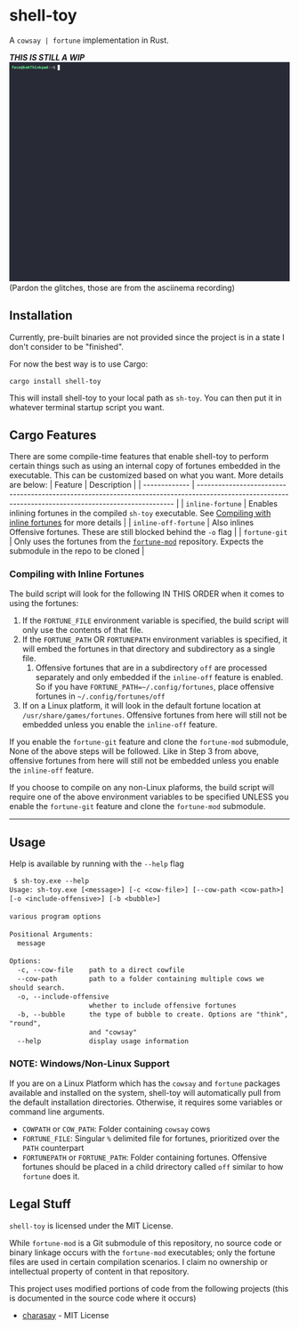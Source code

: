 # shell-toy
A `cowsay | fortune` implementation in Rust.

***THIS IS STILL A WIP***
![Demo](./demo.gif)
(Pardon the glitches, those are from the asciinema recording)

## Installation

Currently, pre-built binaries are not provided since the project is in a state I don't consider to be "finished".

For now the best way is to use Cargo:
```
cargo install shell-toy
```
This will install shell-toy to your local path as `sh-toy`. You can then put it in whatever terminal startup script you want.

## Cargo Features
There are some compile-time features that enable shell-toy to perform certain things such as using an internal copy of fortunes embedded in the executable. This can be customized based on what you want. More details are below:
| Feature       | Description                                                                                                                                           |
| ------------- | ----------------------------------------------------------------------------------------------------------------------------------------------------- |
| `inline-fortune`      | Enables inlining fortunes in the compiled `sh-toy` executable. See [Compiling with inline fortunes](#compiling-with-inline-fortunes) for more details |
| `inline-off-fortune`  | Also inlines Offensive fortunes. These are still blocked behind the `-o` flag                                                                         |
| `fortune-git` | Only uses the fortunes from the [`fortune-mod`](https://github.com/shlomif/fortune-mod) repository. Expects the submodule in the repo to be cloned    |

### Compiling with Inline Fortunes
 The build script will look for the following IN THIS ORDER when it comes to using the fortunes:

1. If the `FORTUNE_FILE` environment variable is specified, the build script will only use the contents of that file.
2. If the `FORTUNE_PATH` OR `FORTUNEPATH` environment variables is specified, it will embed the fortunes in that directory and subdirectory as a single file.
   1. Offensive fortunes that are in a subdirectory `off` are processed separately and only embedded if the `inline-off` feature is enabled. So if you have `FORTUNE_PATH=~/.config/fortunes`, place offensive fortunes in `~/.config/fortunes/off`
3. If on a Linux platform, it will look in the default fortune location at `/usr/share/games/fortunes`. Offensive fortunes from here will still not be embedded unless you enable the `inline-off` feature.


If you enable the `fortune-git` feature and clone the `fortune-mod` submodule, None of the above steps will be followed. Like in Step 3 from above, offensive fortunes from here will still not be embedded unless you enable the `inline-off` feature.

If you choose to compile on any non-Linux plaforms, the build script will require one of the above environment variables to be specified UNLESS you enable the `fortune-git` feature and clone the `fortune-mod` submodule.

---
## Usage

Help is available by running with the `--help` flag
```
 $ sh-toy.exe --help
Usage: sh-toy.exe [<message>] [-c <cow-file>] [--cow-path <cow-path>] [-o <include-offensive>] [-b <bubble>]

various program options

Positional Arguments:
  message

Options:
  -c, --cow-file    path to a direct cowfile
  --cow-path        path to a folder containing multiple cows we should search.
  -o, --include-offensive
                    whether to include offensive fortunes
  -b, --bubble      the type of bubble to create. Options are "think", "round",
                    and "cowsay"
  --help            display usage information
```

### NOTE: Windows/Non-Linux Support

If you are on a Linux Platform which has the `cowsay` and `fortune` packages available and installed on the system, shell-toy will automatically pull from the default installation directories. Otherwise, it requires some variables or command line arguments.


- `COWPATH` or `COW_PATH`: Folder containing `cowsay` cows
- `FORTUNE_FILE`: Singular `%` delimited file for fortunes, prioritized over the `PATH` counterpart
- `FORTUNEPATH` or `FORTUNE_PATH`: Folder containing fortunes. Offensive fortunes should be placed in a child drirectory called `off` similar to how `fortune` does it.

## Legal Stuff
`shell-toy` is licensed under the MIT License.

While `fortune-mod` is a Git submodule of this repository, no source code or binary linkage occurs with the `fortune-mod` executables; only the fortune files are used in certain compilation scenarios. I claim no ownership or intellectual property of content in that repository.

This project uses modified portions of code from the following projects (this is documented in the source code where it occurs)
- [charasay](https://github.com/latipun7/charasay/blob/main/src/bubbles.rs) - MIT License